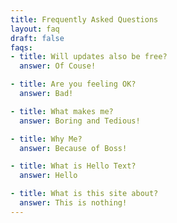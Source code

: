```yaml
---
title: Frequently Asked Questions
layout: faq
draft: false
faqs:
- title: Will updates also be free?
  answer: Of Couse!

- title: Are you feeling OK?
  answer: Bad!

- title: What makes me?
  answer: Boring and Tedious!

- title: Why Me?
  answer: Because of Boss!

- title: What is Hello Text?
  answer: Hello

- title: What is this site about?
  answer: This is nothing!
---
```

